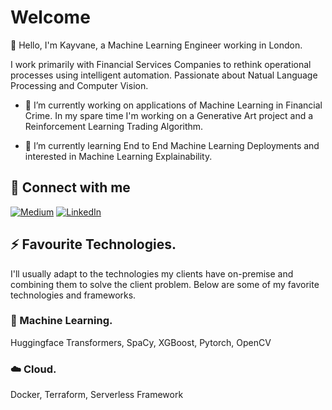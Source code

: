 # Welcome

👋 Hello, I'm Kayvane, a Machine Learning Engineer working in London. 

I work primarily with Financial Services Companies to rethink operational processes using intelligent automation. Passionate about Natual Language Processing and Computer Vision. 

- 🔭 I’m currently working on applications of Machine Learning in Financial Crime. In my spare time I'm working on a Generative Art project and a Reinforcement Learning Trading Algorithm.

- 🌱 I’m currently learning End to End Machine Learning Deployments and interested in Machine Learning Explainability. 

## 🔗 Connect with me
<a href="https://medium.com/@kayvane.shakerifar" target="_blank"><img alt="Medium" src="https://img.shields.io/badge/medium-%2312100E.svg?&style=for-the-badge&logo=medium&logoColor=white" /></a>
<a href="https://linkedin.com/in/kayvane" target="_blank"><img alt="LinkedIn" src="https://img.shields.io/badge/linkedin-%230077B5.svg?&style=for-the-badge&logo=linkedin&logoColor=white" /></a>

## ⚡ Favourite Technologies.

I'll usually adapt to the technologies my clients have on-premise and combining them to solve the client problem. Below are some of my favorite technologies and frameworks. 

### 🤖 Machine Learning. 
Huggingface Transformers, SpaCy, XGBoost, Pytorch, OpenCV

### ☁️ Cloud. 
Docker, Terraform, Serverless Framework


